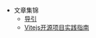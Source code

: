 - 文章集锦
  - [导引](docs/usage-article/导引.md)
  - [Vitejs开源项目实践指南](docs/usage-article/Vitejs开源项目实践指南.md)
